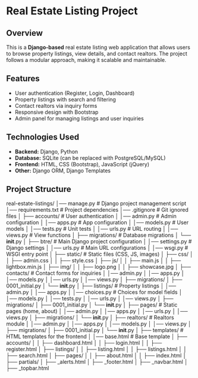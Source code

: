 # Real Estate Listing Project

## Overview
This is a **Django-based** real estate listing web application that allows users to browse property listings, view details, and contact realtors. The project follows a modular approach, making it scalable and maintainable.

## Features
- User authentication (Register, Login, Dashboard)
- Property listings with search and filtering
- Contact realtors via inquiry forms
- Responsive design with Bootstrap
- Admin panel for managing listings and user inquiries

## Technologies Used
- **Backend:** Django, Python
- **Database:** SQLite (can be replaced with PostgreSQL/MySQL)
- **Frontend:** HTML, CSS (Bootstrap), JavaScript (jQuery)
- **Other:** Django ORM, Django Templates

## Project Structure

real-estate-listings/
│── manage.py                # Django project management script
│── requirements.txt         # Project dependencies
│── .gitignore               # Git ignored files
│
├── accounts/                # User authentication
│   │── admin.py             # Admin configuration
│   │── apps.py              # App configuration
│   │── models.py            # User models
│   │── tests.py             # Unit tests
│   │── urls.py              # URL routing
│   │── views.py             # View functions
│   ├── migrations/          # Database migrations
│       └── __init__.py
│
├── btre/                    # Main Django project configuration
│   │── settings.py          # Django settings
│   │── urls.py              # Main URL configurations
│   │── wsgi.py              # WSGI entry point
│   ├── static/              # Static files (CSS, JS, images)
│       ├── css/
│       │   ├── admin.css
│       │   ├── style.css
│       ├── js/
│       │   ├── main.js
│       │   ├── lightbox.min.js
│       ├── img/
│       │   ├── logo.png
│       │   ├── showcase.jpg
│
├── contacts/                # Contact forms for inquiries
│   │── admin.py
│   │── apps.py
│   │── models.py
│   │── urls.py
│   │── views.py
│   ├── migrations/
│       ├── 0001_initial.py
│       └── __init__.py
│
├── listings/                # Property listings
│   │── admin.py
│   │── apps.py
│   │── choices.py           # Choices for model fields
│   │── models.py
│   │── tests.py
│   │── urls.py
│   │── views.py
│   ├── migrations/
│       ├── 0001_initial.py
│       └── __init__.py
│
├── pages/                   # Static pages (home, about)
│   │── admin.py
│   │── apps.py
│   │── urls.py
│   │── views.py
│   ├── migrations/
│       └── __init__.py
│
├── realtors/                # Realtors module
│   │── admin.py
│   │── apps.py
│   │── models.py
│   │── views.py
│   ├── migrations/
│       ├── 0001_initial.py
│       └── __init__.py
│
├── templates/               # HTML templates for the frontend
│   │── base.html            # Base template
│   ├── accounts/
│   │   ├── dashboard.html
│   │   ├── login.html
│   │   ├── register.html
│   ├── listings/
│   │   ├── listing.html
│   │   ├── listings.html
│   │   ├── search.html
│   ├── pages/
│   │   ├── about.html
│   │   ├── index.html
│   ├── partials/
│       ├── _alerts.html
│       ├── _footer.html
│       ├── _navbar.html
│       ├── _topbar.html
